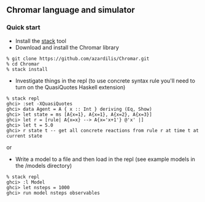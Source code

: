 ## Chromar language and simulator

### Quick start
* Install the [stack](https://docs.haskellstack.org/en/stable/README/#how-to-install) tool
* Download and install the Chromar library
```
% git clone https://github.com/azardilis/Chromar.git
% cd Chromar
% stack install
```
* Investigate things in the repl (to use concrete syntax rule you'll need to turn on the QuasiQuotes Haskell extension)
```
% stack repl
ghci> :set -XQuasiQuotes
ghci> data Agent = A { x :: Int } deriving (Eq, Show)
ghci> let state = ms [A{x=1}, A{x=1}, A{x=2}, A{x=3}]
ghci> let r = [rule| A{x=x} --> A{x='x+1'} @'x' |]
ghci> let t = 5.0
ghci> r state t -- get all concrete reactions from rule r at time t at current state
```
or
* Write a model to a file and then load in the repl (see example models in the /models directory)
```
% stack repl
ghci> :l Model
ghci> let nsteps = 1000
ghci> run model nsteps observables
```
